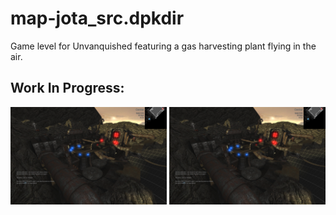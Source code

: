 # map-jota_src.dpkdir
Game level for Unvanquished featuring a gas harvesting plant flying in the air.

## Work In Progress:
[<img src="/screenshot.jpg" width="250"/>](/screenshot.jpg)
[<img src="/screenshot.jpg" width="250"/>](/screenshot2.jpg)
